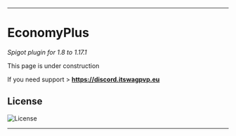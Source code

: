 ***
# EconomyPlus
 _Spigot plugin for 1.8 to 1.17.1_
 
This page is under construction

If you need support > **https://discord.itswagpvp.eu**

## License

![License](https://img.shields.io/github/license/ItsWagPvP/EconomyPlus?style=for-the-badge)

***

